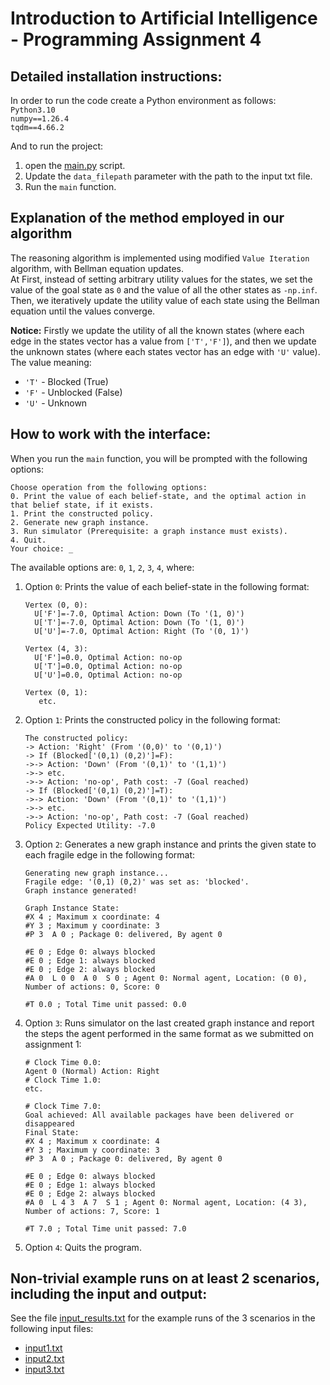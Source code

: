 # Introduction to Artificial Intelligence - Programming Assignment 4

## Detailed installation instructions:

In order to run the code create a Python environment as follows: \
`Python3.10` \
`numpy==1.26.4` \
`tqdm==4.66.2`

And to run the project:
1. open the [main.py](src/main.py) script.
2. Update the `data_filepath` parameter with the path to the input txt file.
3. Run the `main` function.

## Explanation of the method employed in our algorithm

The reasoning algorithm is implemented using modified `Value Iteration` algorithm, with Bellman equation updates.\
At First, instead of setting arbitrary utility values for the states, 
we set the value of the goal state as `0` and the value of all the other states as `-np.inf`.\
Then, we iteratively update the utility value of each state using the Bellman equation until the values converge.

**Notice:** Firstly we update the utility of all the known states 
(where each edge in the states vector has a value from `['T','F']`), 
and then we update the unknown states
(where each states vector has an edge with `'U'` value).\
The value meaning:
- `'T'` - Blocked (True)
- `'F'` - Unblocked (False)
- `'U'` - Unknown

## How to work with the interface:
When you run the `main` function, you will be prompted with the following options:
```
Choose operation from the following options:
0. Print the value of each belief-state, and the optimal action in that belief state, if it exists.
1. Print the constructed policy.
2. Generate new graph instance.
3. Run simulator (Prerequisite: a graph instance must exists).
4. Quit.
Your choice: _
```

The available options are: `0`, `1`, `2`, `3`, `4`, where:
1. Option `0`: Prints the value of each belief-state in the following format:
   ```
   Vertex (0, 0):
     U['F']=-7.0, Optimal Action: Down (To '(1, 0)')
     U['T']=-7.0, Optimal Action: Down (To '(1, 0)')
     U['U']=-7.0, Optimal Action: Right (To '(0, 1)')
   
   Vertex (4, 3):
     U['F']=0.0, Optimal Action: no-op
     U['T']=0.0, Optimal Action: no-op
     U['U']=0.0, Optimal Action: no-op
   
   Vertex (0, 1):
      etc.
   ```
2. Option `1`: Prints the constructed policy in the following format:
   ```
   The constructed policy:
   -> Action: 'Right' (From '(0,0)' to '(0,1)')
   -> If (Blocked['(0,1) (0,2)']=F):
   ->-> Action: 'Down' (From '(0,1)' to '(1,1)')
   ->-> etc.
   ->-> Action: 'no-op', Path cost: -7 (Goal reached)
   -> If (Blocked['(0,1) (0,2)']=T):
   ->-> Action: 'Down' (From '(0,1)' to '(1,1)')
   ->-> etc.
   ->-> Action: 'no-op', Path cost: -7 (Goal reached)
   Policy Expected Utility: -7.0
   ```
3. Option `2`: Generates a new graph instance and prints the given state to each fragile edge in the following format:
   ```
   Generating new graph instance...
   Fragile edge: '(0,1) (0,2)' was set as: 'blocked'.
   Graph instance generated!
   
   Graph Instance State:
   #X 4 ; Maximum x coordinate: 4
   #Y 3 ; Maximum y coordinate: 3
   #P 3  A 0 ; Package 0: delivered, By agent 0
   
   #E 0 ; Edge 0: always blocked
   #E 0 ; Edge 1: always blocked
   #E 0 ; Edge 2: always blocked
   #A 0  L 0 0  A 0  S 0 ; Agent 0: Normal agent, Location: (0 0), Number of actions: 0, Score: 0

   #T 0.0 ; Total Time unit passed: 0.0
   ```
4. Option `3`: Runs simulator on the last created graph instance and report the steps the agent performed 
   in the same format as we submitted on assignment 1:
   ```
   # Clock Time 0.0:
   Agent 0 (Normal) Action: Right
   # Clock Time 1.0:
   etc.
    
   # Clock Time 7.0:
   Goal achieved: All available packages have been delivered or disappeared
   Final State:
   #X 4 ; Maximum x coordinate: 4
   #Y 3 ; Maximum y coordinate: 3
   #P 3  A 0 ; Package 0: delivered, By agent 0
   
   #E 0 ; Edge 0: always blocked
   #E 0 ; Edge 1: always blocked
   #E 0 ; Edge 2: always blocked
   #A 0  L 4 3  A 7  S 1 ; Agent 0: Normal agent, Location: (4 3), Number of actions: 7, Score: 1

   #T 7.0 ; Total Time unit passed: 7.0
   ```
5. Option `4`: Quits the program.

## Non-trivial example runs on at least 2 scenarios, including the input and output:

See the file [input_results.txt](input_results.txt) for the example runs of the 3 scenarios 
in the following input files:
- [input1.txt](input%2Finput1.txt)
- [input2.txt](input%2Finput2.txt)
- [input3.txt](input%2Finput3.txt)